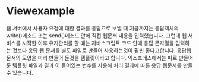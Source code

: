 Viewexample
================================

웹 서버에서 사용자 요청에 대한 결과를 응답으로 보낼 때 지금까지는 응답객체의 write()메소드 또는 send()메소드 안에 직접 웹문서 내용을 입력했습니다. 그런데 웹 서비스를 시작한 이후 유지관리를 할 떄는 자바스크립트 코드 안에 응답 문자열을 입력하는 것보다 응답 웹 문서를 별도 파일로 만들어 사용하는것이 훨씬 좋다고합니다. 응답웹문서의 모양을 미리 만들어 둔것을 템플릿이라고 합니다. 익스프레스에서는 따로 만들어 둔 템플릿 파일과 결과 이 들어있는 변수를 사용해 처리 결과에 따른 응답 웹문서를 만들 수 있습니다.
